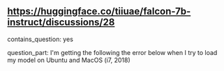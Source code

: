 ## https://huggingface.co/tiiuae/falcon-7b-instruct/discussions/28

contains_question: yes

question_part: I'm getting the following the error below when I try to load my model on Ubuntu and MacOS (i7, 2018)